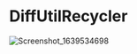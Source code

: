 # DiffUtilRecycler
![Screenshot_1639534698](https://user-images.githubusercontent.com/74593517/146111109-d847f160-93f7-408b-8dad-e7e0ae719642.png)

